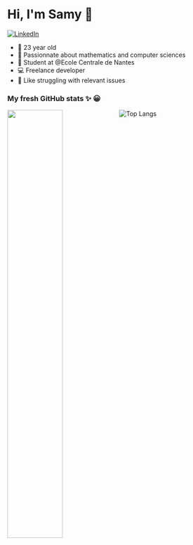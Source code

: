 #  Hi, I'm Samy 👋
[![LinkedIn](https://img.shields.io/badge/LinkedIn-blue?style=flat&logo=linkedin&labelColor=blue)](https://www.linkedin.com/in/samy-hocine-57a6b8195/)

- :hatching_chick: 23 year old 
- :blue_book: Passionnate about mathematics and computer sciences
- :school: Student at @Ecole Centrale de Nantes
- :computer: Freelance developer
- :hammer: Like struggling with relevant issues


### My fresh GitHub stats :sparkles: :grinning:

[<img align="left" width="50%" src="https://github-readme-stats.vercel.app/api?username=samsoum41&count_private=true&show_icons=true&theme=radical" />](https://github-readme-stats.vercel.app/api?username=samsoum41&count_private=true&show_icons=true&theme=radical)
![Top Langs](https://github-readme-stats.vercel.app/api/top-langs/?username=samsoum41&hide=TeX&layout=compact&theme=radical)
